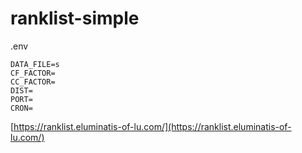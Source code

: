 # ranklist-simple

.env
```
DATA_FILE=s
CF_FACTOR=
CC_FACTOR=
DIST=
PORT=
CRON=
```

[https://ranklist.eluminatis-of-lu.com/](https://ranklist.eluminatis-of-lu.com/)
